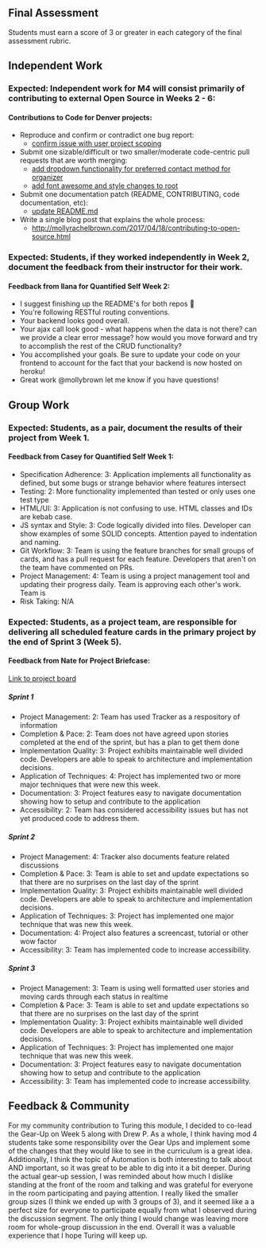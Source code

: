 ## Final Assessment

Students must earn a score of 3 or greater in each category of the final assessment rubric.

## Independent Work

### Expected: Independent work for M4 will consist primarily of contributing to external Open Source in Weeks 2 - 6:
#### Contributions to Code for Denver projects:
 - Reproduce and confirm or contradict one bug report:
   - [confirm issue with user project scoping](https://www.pivotaltracker.com/n/projects/1960877/stories/142739107)
 - Submit one sizable/difficult or two smaller/moderate code-centric pull requests that are worth merging:
   - [add dropdown functionality for preferred contact method for organizer](https://github.com/codefordenver/encorelink/pull/304)
   - [add font awesome and style changes to root](https://github.com/codefordenver/Circular/pull/70)
 - Submit one documentation patch (README, CONTRIBUTING, code documentation, etc):
   - [update README.md](https://github.com/codefordenver/Circular/pull/71)
 - Write a single blog post that explains the whole process:
   - http://mollyrachelbrown.com/2017/04/18/contributing-to-open-source.html
 
### Expected: Students, if they worked independently in Week 2, document the feedback from their instructor for their work.
#### Feedback from Ilana for Quantified Self Week 2:
 - I suggest finishing up the README's for both repos 🎉
 - You're following RESTful routing conventions.
 - Your backend looks good overall.
 - Your ajax call look good - what happens when the data is not there? can we provide a clear error message? how would you move forward and try to accomplish the rest of the CRUD functionality?
 - You accomplished your goals. Be sure to update your code on your frontend to account for the fact that your backend is now hosted on heroku!
 - Great work @mollybrown let me know if you have questions!

## Group Work

### Expected: Students, as a pair, document the results of their project from Week 1.
#### Feedback from Casey for Quantified Self Week 1:
 - Specification Adherence: 3: Application implements all functionality as defined, but some bugs or strange behavior where features intersect
 - Testing: 2: More functionality implemented than tested or only uses one test type
 - HTML/UI: 3: Application is not confusing to use. HTML classes and IDs are kebab case.
 - JS syntax and Style: 3: Code logically divided into files. Developer can show examples of some SOLID concepts. Attention payed to indentation and naming.
 - Git Workflow: 3: Team is using the feature branches for small groups of cards, and has a pull request for each feature. Developers that aren't on the team have commented on PRs.
 - Project Management: 4: Team is using a project management tool and updating their progress daily. Team is approving each other's work. Team is 
- Risk Taking: N/A

### Expected: Students, as a project team, are responsible for delivering all scheduled feature cards in the primary project by the end of Sprint 3 (Week 5).
#### Feedback from Nate for Project Briefcase:
[Link to project board](https://www.pivotaltracker.com/n/projects/1960877)

##### Sprint 1
 - Project Management: 2: Team has used Tracker as a respository of information
 - Completion & Pace: 2: Team does not have agreed upon stories completed at the end of the sprint, but has a plan to get them done
 - Implementation Quality: 3: Project exhibits maintainable well divided code. Developers are able to speak to architecture and implementation decisions.
 - Application of Techniques: 4: Project has implemented two or more major techniques that were new this week.
 - Documentation: 3: Project features easy to navigate documentation showing how to setup and contribute to the application
 - Accessibility: 2: Team has considered accessibility issues but has not yet produced code to address them.

##### Sprint 2
 - Project Management: 4: Tracker also documents feature related discussions
 - Completion & Pace: 3: Team is able to set and update expectations so that there are no surprises on the last day of the sprint
 - Implementation Quality: 3: Project exhibits maintainable well divided code. Developers are able to speak to architecture and implementation decisions.
 - Application of Techniques: 3: Project has implemented one major technique that was new this week.
 - Documentation: 4: Project also features a screencast, tutorial or other wow factor
 - Accessibility: 3: Team has implemented code to increase accessibility.

##### Sprint 3
 - Project Management: 3: Team is using well formatted user stories and moving cards through each status in realtime
 - Completion & Pace: 3: Team is able to set and update expectations so that there are no surprises on the last day of the sprint
 - Implementation Quality: 3: Project exhibits maintainable well divided code. Developers are able to speak to architecture and implementation decisions.
 - Application of Techniques: 3: Project has implemented one major technique that was new this week.
 - Documentation: 3: Project features easy to navigate documentation showing how to setup and contribute to the application
 - Accessibility: 3: Team has implemented code to increase accessibility.

## Feedback & Community

For my community contribution to Turing this module, I decided to co-lead the Gear-Up on Week 5 along with Drew P. As a whole, I think having mod 4 students take some responsibility over the Gear Ups and implement some of the changes that they would like to see in the curriculum is a great idea. Additionally, I think the topic of Automation is both interesting to talk about AND important, so it was great to be able to dig into it a bit deeper. During the actual gear-up session, I was reminded about how much I dislike standing at the front of the room and talking and was grateful for everyone in the room participating and paying attention. I really liked the smaller group sizes (I think we ended up with 3 groups of 3), and it seemed like a a perfect size for everyone to participate equally from what I observed during the discussion segment. The only thing I would change was leaving more room for whole-group discussion in the end. Overall it was a valuable experience that I hope Turing will keep up.
